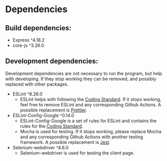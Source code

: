 # Dependencies

## Build dependencies:
- Express ^4.18.2
- core-js ^3.26.0

## Development dependencies:

Development dependencies are not necessary to run the program, but help with developing. If they stop working they can be removed, and possibly replaced with other packages.

- ESLint ^8.26.0
  - ESLint helps with following the [Coding Standard](./CODING_STANDARD.md). If it stops working, feel free to remove ESLint and any corresponding Github Actions. A possible replacement is [Prettier](https://prettier.io/).
- ESLint-Config-Google ^0.14.0
  - ESLint-Config-Google is a set of rules for ESLint and contains the rules for the [Coding Standard](./CODING_STANDARD.md).
  - Mocha is used for testing. If it stops working, please replace Mocha and any corresponding Github Actions with another testing framework. A possible replacement is [Jest](https://jestjs.io/).
- Selenium-webdriver ^4.6.0
  - Selenium-webdriver is used for testing the client page.